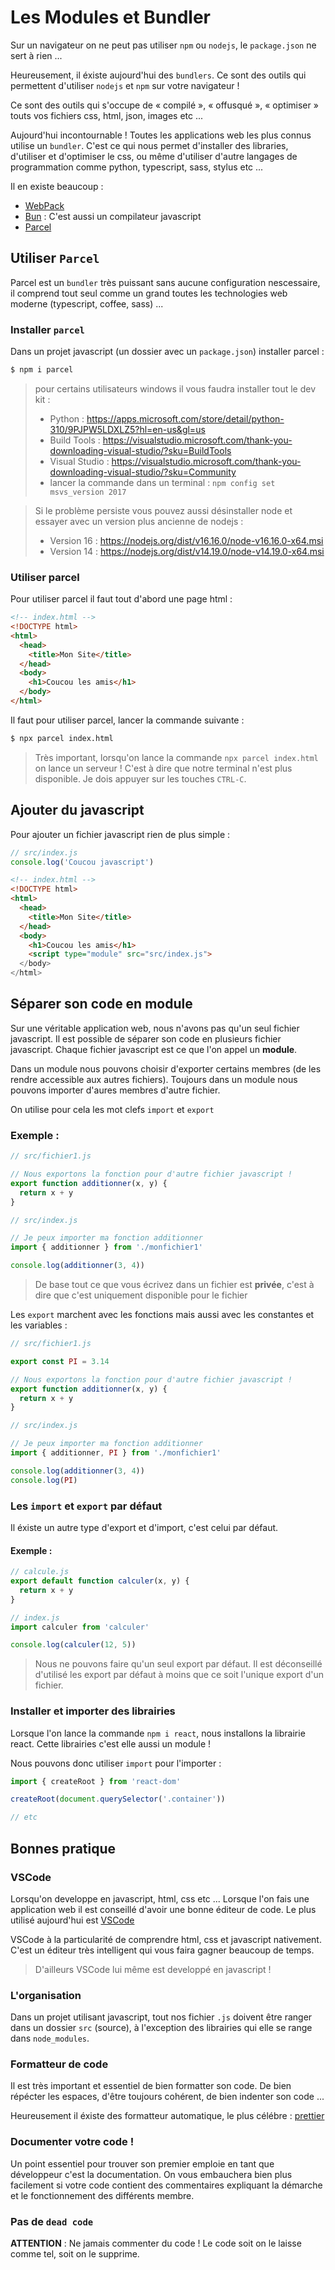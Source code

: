 # Les Modules et Bundler

Sur un navigateur on ne peut pas utiliser `npm` ou `nodejs`, le `package.json` ne sert à rien ...

Heureusement, il éxiste aujourd'hui des `bundlers`. Ce sont des outils qui permettent d'utiliser `nodejs` et `npm` sur votre navigateur !

Ce sont des outils qui s'occupe de « compilé », « offusqué », « optimiser » touts vos fichiers css, html, json, images etc ...

Aujourd'hui incontournable ! Toutes les applications web les plus connus utilise un `bundler`. C'est ce qui nous permet d'installer des libraries, d'utiliser et d'optimiser le css, ou même d'utiliser d'autre langages de programmation comme python, typescript, sass, stylus etc ...

Il en existe beaucoup :

- [WebPack](https://webpack.js.org/)
- [Bun](https://bun.sh/) : C'est aussi un compilateur javascript
- [Parcel](https://parceljs.org/)

## Utiliser `Parcel`

Parcel est un `bundler` très puissant sans aucune configuration nescessaire, il comprend tout seul comme un grand toutes les technologies web moderne (typescript, coffee, sass) ...

### Installer `parcel`

Dans un projet javascript (un dossier avec un `package.json`) installer parcel :

```bash
$ npm i parcel
```

> pour certains utilisateurs windows il vous faudra installer tout le dev kit :
>
> - Python : https://apps.microsoft.com/store/detail/python-310/9PJPW5LDXLZ5?hl=en-us&gl=us
> - Build Tools : https://visualstudio.microsoft.com/thank-you-downloading-visual-studio/?sku=BuildTools
> - Visual Studio : https://visualstudio.microsoft.com/thank-you-downloading-visual-studio/?sku=Community
> - lancer la commande dans un terminal : `npm config set msvs_version 2017`

> Si le problème persiste vous pouvez aussi désinstaller node et essayer avec un version plus ancienne de nodejs :
>
> - Version 16 : https://nodejs.org/dist/v16.16.0/node-v16.16.0-x64.msi
> - Version 14 : https://nodejs.org/dist/v14.19.0/node-v14.19.0-x64.msi

### Utiliser parcel

Pour utiliser parcel il faut tout d'abord une page html :

```html
<!-- index.html -->
<!DOCTYPE html>
<html>
  <head>
    <title>Mon Site</title>
  </head>
  <body>
    <h1>Coucou les amis</h1>
  </body>
</html>
```

Il faut pour utiliser parcel, lancer la commande suivante :

```bash
$ npx parcel index.html
```

> Très important, lorsqu'on lance la commande `npx parcel index.html` on lance un serveur ! C'est à dire que notre terminal n'est plus disponible. Je dois appuyer sur les touches `CTRL-C`.

## Ajouter du javascript

Pour ajouter un fichier javascript rien de plus simple :

```js
// src/index.js
console.log('Coucou javascript')
```

```html
<!-- index.html -->
<!DOCTYPE html>
<html>
  <head>
    <title>Mon Site</title>
  </head>
  <body>
    <h1>Coucou les amis</h1>
    <script type="module" src="src/index.js">
  </body>
</html>
```

## Séparer son code en module

Sur une véritable application web, nous n'avons pas qu'un seul fichier javascript. Il est possible de séparer son code en plusieurs fichier javascript. Chaque fichier javascript est ce que l'on appel un **module**.

Dans un module nous pouvons choisir d'exporter certains membres (de les rendre accessible aux autres fichiers). Toujours dans un module nous pouvons importer d'aures membres d'autre fichier.

On utilise pour cela les mot clefs `import` et `export`

### Exemple :

```js
// src/fichier1.js

// Nous exportons la fonction pour d'autre fichier javascript !
export function additionner(x, y) {
  return x + y
}
```

```js
// src/index.js

// Je peux importer ma fonction additionner
import { additionner } from './monfichier1'

console.log(additionner(3, 4))
```

> De base tout ce que vous écrivez dans un fichier est **privée**, c'est à dire que c'est uniquement disponible pour le fichier

Les `export` marchent avec les fonctions mais aussi avec les constantes et les variables :

```js
// src/fichier1.js

export const PI = 3.14

// Nous exportons la fonction pour d'autre fichier javascript !
export function additionner(x, y) {
  return x + y
}
```

```js
// src/index.js

// Je peux importer ma fonction additionner
import { additionner, PI } from './monfichier1'

console.log(additionner(3, 4))
console.log(PI)
```

### Les `import` et `export` par défaut

Il éxiste un autre type d'export et d'import, c'est celui par défaut.

#### Exemple :

```js
// calcule.js
export default function calculer(x, y) {
  return x + y
}
```

```js
// index.js
import calculer from 'calculer'

console.log(calculer(12, 5))
```

> Nous ne pouvons faire qu'un seul export par défaut. Il est déconseillé d'utilisé les export par défaut à moins que ce soit l'unique export d'un fichier.

### Installer et importer des librairies

Lorsque l'on lance la commande `npm i react`, nous installons la librairie react. Cette librairies c'est elle aussi un module !

Nous pouvons donc utiliser `import` pour l'importer :

```js
import { createRoot } from 'react-dom'

createRoot(document.querySelector('.container'))

// etc
```

## Bonnes pratique

### VSCode

Lorsqu'on developpe en javascript, html, css etc ... Lorsque l'on fais une application web il est conseillé d'avoir une bonne éditeur de code. Le plus utilisé aujourd'hui est [VSCode](https://code.visualstudio.com/)

VSCode à la particularité de comprendre html, css et javascript nativement. C'est un éditeur très intelligent qui vous faira gagner beaucoup de temps.

> D'ailleurs VSCode lui même est developpé en javascript !

### L'organisation

Dans un projet utilisant javascript, tout nos fichier `.js` doivent être ranger dans un dossier `src` (source), à l'exception des librairies qui elle se range dans `node_modules`.

### Formatteur de code

Il est très important et essentiel de bien formatter son code. De bien répécter les espaces, d'être toujours cohérent, de bien indenter son code ...

Heureusement il éxiste des formatteur automatique, le plus célébre : [prettier](https://prettier.io/)

### Documenter votre code !

Un point essentiel pour trouver son premier emploie en tant que développeur c'est la documentation. On vous embauchera bien plus facilement si votre code contient des commentaires expliquant la démarche et le fonctionnement des différents membre.

### Pas de `dead code`

**ATTENTION** : Ne jamais commenter du code ! Le code soit on le laisse comme tel, soit on le supprime.
